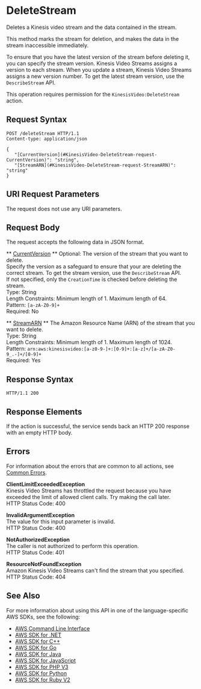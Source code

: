 # DeleteStream<a name="API_DeleteStream"></a>

Deletes a Kinesis video stream and the data contained in the stream\. 

This method marks the stream for deletion, and makes the data in the stream inaccessible immediately\.

 

 To ensure that you have the latest version of the stream before deleting it, you can specify the stream version\. Kinesis Video Streams assigns a version to each stream\. When you update a stream, Kinesis Video Streams assigns a new version number\. To get the latest stream version, use the `DescribeStream` API\. 

This operation requires permission for the `KinesisVideo:DeleteStream` action\.

## Request Syntax<a name="API_DeleteStream_RequestSyntax"></a>

```
POST /deleteStream HTTP/1.1
Content-type: application/json

{
   "[CurrentVersion](#KinesisVideo-DeleteStream-request-CurrentVersion)": "string",
   "[StreamARN](#KinesisVideo-DeleteStream-request-StreamARN)": "string"
}
```

## URI Request Parameters<a name="API_DeleteStream_RequestParameters"></a>

The request does not use any URI parameters\.

## Request Body<a name="API_DeleteStream_RequestBody"></a>

The request accepts the following data in JSON format\.

 ** [CurrentVersion](#API_DeleteStream_RequestSyntax) **   <a name="KinesisVideo-DeleteStream-request-CurrentVersion"></a>
Optional: The version of the stream that you want to delete\.   
Specify the version as a safeguard to ensure that your are deleting the correct stream\. To get the stream version, use the `DescribeStream` API\.  
If not specified, only the `CreationTime` is checked before deleting the stream\.  
Type: String  
Length Constraints: Minimum length of 1\. Maximum length of 64\.  
Pattern: `[a-zA-Z0-9]+`   
Required: No

 ** [StreamARN](#API_DeleteStream_RequestSyntax) **   <a name="KinesisVideo-DeleteStream-request-StreamARN"></a>
The Amazon Resource Name \(ARN\) of the stream that you want to delete\.   
Type: String  
Length Constraints: Minimum length of 1\. Maximum length of 1024\.  
Pattern: `arn:aws:kinesisvideo:[a-z0-9-]+:[0-9]+:[a-z]+/[a-zA-Z0-9_.-]+/[0-9]+`   
Required: Yes

## Response Syntax<a name="API_DeleteStream_ResponseSyntax"></a>

```
HTTP/1.1 200
```

## Response Elements<a name="API_DeleteStream_ResponseElements"></a>

If the action is successful, the service sends back an HTTP 200 response with an empty HTTP body\.

## Errors<a name="API_DeleteStream_Errors"></a>

For information about the errors that are common to all actions, see [Common Errors](CommonErrors.md)\.

 **ClientLimitExceededException**   
Kinesis Video Streams has throttled the request because you have exceeded the limit of allowed client calls\. Try making the call later\.  
HTTP Status Code: 400

 **InvalidArgumentException**   
The value for this input parameter is invalid\.  
HTTP Status Code: 400

 **NotAuthorizedException**   
The caller is not authorized to perform this operation\.  
HTTP Status Code: 401

 **ResourceNotFoundException**   
Amazon Kinesis Video Streams can't find the stream that you specified\.  
HTTP Status Code: 404

## See Also<a name="API_DeleteStream_SeeAlso"></a>

For more information about using this API in one of the language\-specific AWS SDKs, see the following:
+  [AWS Command Line Interface](http://docs.aws.amazon.com/goto/aws-cli/kinesisvideo-2017-09-30/DeleteStream) 
+  [AWS SDK for \.NET](http://docs.aws.amazon.com/goto/DotNetSDKV3/kinesisvideo-2017-09-30/DeleteStream) 
+  [AWS SDK for C\+\+](http://docs.aws.amazon.com/goto/SdkForCpp/kinesisvideo-2017-09-30/DeleteStream) 
+  [AWS SDK for Go](http://docs.aws.amazon.com/goto/SdkForGoV1/kinesisvideo-2017-09-30/DeleteStream) 
+  [AWS SDK for Java](http://docs.aws.amazon.com/goto/SdkForJava/kinesisvideo-2017-09-30/DeleteStream) 
+  [AWS SDK for JavaScript](http://docs.aws.amazon.com/goto/AWSJavaScriptSDK/kinesisvideo-2017-09-30/DeleteStream) 
+  [AWS SDK for PHP V3](http://docs.aws.amazon.com/goto/SdkForPHPV3/kinesisvideo-2017-09-30/DeleteStream) 
+  [AWS SDK for Python](http://docs.aws.amazon.com/goto/boto3/kinesisvideo-2017-09-30/DeleteStream) 
+  [AWS SDK for Ruby V2](http://docs.aws.amazon.com/goto/SdkForRubyV2/kinesisvideo-2017-09-30/DeleteStream) 
